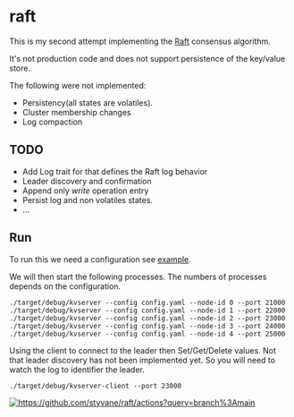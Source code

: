 raft
====


This is my second attempt implementing the [Raft](https://raft.github.io/raft.pdf) consensus algorithm.

It's not production code and does not support persistence of the key/value store.

The following were not implemented:

- Persistency(all states are volatiles).
- Cluster membership changes
- Log compaction

TODO
----

- Add Log trait for that defines the Raft log behavior
- Leader discovery and confirmation
- Append only *write* operation entry
- Persist log and non volatiles states.
- ...

Run
---

To run this we need a configuration see [example](config.example.yaml).

We will then start the following processes. The numbers of processes depends on the configuration. 

```
./target/debug/kvserver --config config.yaml --node-id 0 --port 21000
./target/debug/kvserver --config config.yaml --node-id 1 --port 22000
./target/debug/kvserver --config config.yaml --node-id 2 --port 23000
./target/debug/kvserver --config config.yaml --node-id 3 --port 24000
./target/debug/kvserver --config config.yaml --node-id 4 --port 25000
```

Using the client to connect to the leader then Set/Get/Delete values.
Not that leader discovery has not been implemented yet. So you will need to watch the log to identifier the leader.

```
./target/debug/kvserver-client --port 23000 
```

[<img alt="https://github.com/styvane/raft/actions?query=branch%3Amain" src="https://img.shields.io/github/workflow/status/styvane/raft/CI/main">](https://github.com/styvane/raft/actions?query=branch%3Amain)
